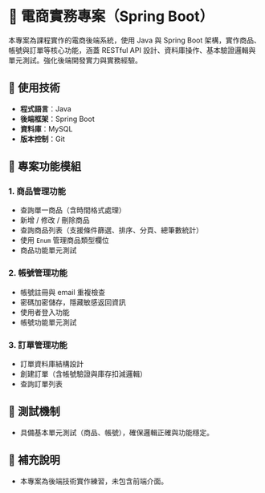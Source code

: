 # 🛒 電商實務專案（Spring Boot）

本專案為課程實作的電商後端系統，使用 Java 與 Spring Boot 架構，實作商品、帳號與訂單等核心功能，涵蓋 RESTful API 設計、資料庫操作、基本驗證邏輯與單元測試。強化後端開發實力與實務經驗。

## 🔧 使用技術

- **程式語言**：Java
- **後端框架**：Spring Boot  
- **資料庫**：MySQL  
- **版本控制**：Git  

## 📁 專案功能模組

### 1. 商品管理功能

- 查詢單一商品（含時間格式處理）
- 新增 / 修改 / 刪除商品
- 查詢商品列表（支援條件篩選、排序、分頁、總筆數統計）
- 使用 `Enum` 管理商品類型欄位
- 商品功能單元測試

### 2. 帳號管理功能

- 帳號註冊與 email 重複檢查
- 密碼加密儲存，隱藏敏感返回資訊
- 使用者登入功能
- 帳號功能單元測試

### 3. 訂單管理功能

- 訂單資料庫結構設計
- 創建訂單（含帳號驗證與庫存扣減邏輯）
- 查詢訂單列表

## 🧪 測試機制

- 具備基本單元測試（商品、帳號），確保邏輯正確與功能穩定。

## 📌 補充說明

- 本專案為後端技術實作練習，未包含前端介面。
